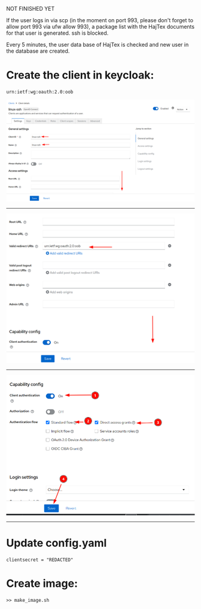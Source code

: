 NOT FINISHED YET

If the user logs in via scp (in the moment on port 993, please don't forget to allow port 993 via ufw allow 993), a package list with the HajTex documents for that user is generated. ssh is blocked. 

Every 5 minutes, the user data base of HajTex is checked and new user in the database are created. 

# Create the client in keycloak:

```
urn:ietf:wg:oauth:2.0:oob
```

![A](01.png)

---

![B](02.png)

---

![C](03.png)

---


# Update config.yaml

```
clientsecret = "REDACTED"
```

# Create image:

```
>> make_image.sh
```

